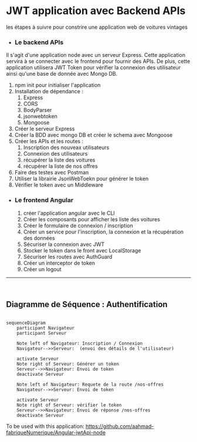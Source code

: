 # JWT application avec Backend APIs

les étapes à suivre pour constrire une application web de voitures vintages

* ### Le backend APIs 

Il s'agit d'une application node avec un serveur Express. Cette application servira à se connecter avec le frontend pour fournir des APIs. De plus, cette application utilisera JWT Token pour vérifier la connexion des utilisateur ainsi qu'une base de donnée avec Mongo DB.

  1. npm init pour initialiser l'application
  2. Installation de dépendance :
     1. Express
     2. CORS
     3. BodyParser
     4. jsonwebtoken
     5. Mongoose
  3. Créer le serveur Express
  4. Créer la BDD avec mongo DB et créer le schema avec Mongoose
  5. Créer les APIs et les routes :
     1. Inscription des nouveax utilisateurs
     2. Connexion des utilisateurs
     3. récupérer la liste des voitures
     4. récupérer la liste de nos offres
  6. Faire des testes avec Postman
  7. Utiliser la librairie JsonWebToekn pour générer le token
  8. Vérifier le token avec un Middleware


* ### Le frontend Angular 
  1. créer l'application angular avec le CLI
  2. Créer les composants pour afficher les liste des voitures
  3. Créer le formulaire de connexion / inscription
  4. Créer un service pour l'inscription, la connexion et la récupération des données
  5. Sécuriser la connexion avec JWT 
  6. Stocker le token dans le front avec LocalStorage
  7. Sécuriser les routes avec AuthGuard
  8. Créer un interceptor de token
  9. Créer un logout

---
<br >


## Diagramme de Séquence : Authentification 
``` mermaid

sequenceDiagram
    participant Navigateur
    participant Serveur

    Note left of Navigateur: Inscription / Connexion
    Navigateur-->>Serveur:  (envoi des détails de l'utilisateur)
    
    activate Serveur
    Note right of Serveur: Générer un token
    Serveur-->>Navigateur: Envoi de token
    deactivate Serveur
   
    Note left of Navigateur: Requete de la route /nos-offres
    Navigateur-->>Serveur: Envoi de token

    activate Serveur
    Note right of Serveur: vérifier le token
    Serveur-->>Navigateur: Envoi de réponse /nos-offres
    deactivate Serveur
```


To be used with this application: https://github.com/aahmad-fabriqueNumerique/Angular-jwtApi-node
